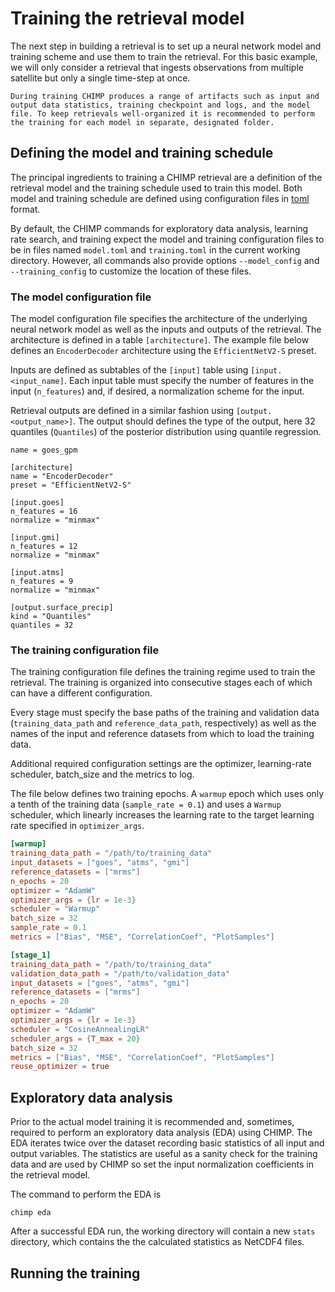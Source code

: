 # Training the retrieval model

The next step in building a retrieval is to set up a neural network model
and training scheme and use them to train the retrieval. For this basic
example, we will only consider a retrieval that ingests observations from
multiple satellite but only a single time-step at once.

```{tip}
During training CHIMP produces a range of artifacts such as input and output data statistics, training checkpoint and logs, and the model file. To keep retrievals well-organized it is recommended to perform the training for each model in separate, designated folder.
```

## Defining the model and training schedule

The principal ingredients to training a CHIMP retrieval are a definition of the retrieval model and the training schedule used to train this model. Both model and training schedule are defined using configuration files in [toml](https://toml.io/en/)
format.

By default, the CHIMP commands for exploratory data analysis, learning rate search, and training expect the model and training configuration files to be in files named ``model.toml`` and ``training.toml`` in the current working directory. However, all commands also provide options ``--model_config`` and ``--training_config`` to customize the location of these files.

### The model configuration file

The model configuration file specifies the architecture of the underlying neural network model as well as the inputs and outputs of the retrieval. The architecture
is defined in a table ``[architecture]``. The example file below defines an ``EncoderDecoder`` architecture using the ``EfficientNetV2-S`` preset.

Inputs are defined as subtables of the ``[input]`` table using
``[input.<input_name]``. Each input table must specify the number of features in
the input (``n_features``) and, if desired, a normalization scheme for the
input.

Retrieval outputs are defined in a similar fashion using ``[output.<output_name>]``.
The output should defines the type of the output, here 32 quantiles (``Quantiles``) of the posterior distribution using quantile regression.

```
name = goes_gpm

[architecture]
name = "EncoderDecoder"
preset = "EfficientNetV2-S"

[input.goes]
n_features = 16
normalize = "minmax"

[input.gmi]
n_features = 12
normalize = "minmax"

[input.atms]
n_features = 9
normalize = "minmax"

[output.surface_precip]
kind = "Quantiles"
quantiles = 32
```

### The training configuration file

The training configuration file defines the training regime used to train the
retrieval. The training is organized into consecutive stages each of which can
have a  different configuration.

Every stage must specify the base paths of the training and validation data
(``training_data_path`` and ``reference_data_path``, respectively) as well as
the names of the input and reference datasets from which to load the training
data.

Additional required configuration settings are the optimizer, learning-rate scheduler,
batch_size and the metrics to log.

The file below defines two training epochs. A ``warmup`` epoch which uses only a tenth of the training data (``sample_rate = 0.1``) and uses a ``Warmup`` scheduler, which linearly increases the learning rate to the target learning rate specified in ``optimizer_args``.

```toml
[warmup]
training_data_path = "/path/to/training_data"
input_datasets = ["goes", "atms", "gmi"]
reference_datasets = ["mrms"]
n_epochs = 20
optimizer = "AdamW"
optimizer_args = {lr = 1e-3}
scheduler = "Warmup"
batch_size = 32
sample_rate = 0.1
metrics = ["Bias", "MSE", "CorrelationCoef", "PlotSamples"]

[stage_1]
training_data_path = "/path/to/training_data"
validation_data_path = "/path/to/validation_data"
input_datasets = ["goes", "atms", "gmi"]
reference_datasets = ["mrms"]
n_epochs = 20
optimizer = "AdamW"
optimizer_args = {lr = 1e-3}
scheduler = "CosineAnnealingLR"
scheduler_args = {T_max = 20}
batch_size = 32
metrics = ["Bias", "MSE", "CorrelationCoef", "PlotSamples"]
reuse_optimizer = true
```

## Exploratory data analysis

Prior to the actual model training it is recommended and, sometimes, required to perform an exploratory data analysis (EDA) using CHIMP. The EDA iterates twice over the dataset recording basic statistics of all input and output variables. The statistics are useful as a sanity check for the training data and are used by CHIMP so set the input normalization coefficients in the retrieval model.

The command to perform the EDA is

```
chimp eda
```

After a successful EDA run, the working directory will contain a new ``stats`` directory, which contains the the calculated statistics as NetCDF4 files.

## Running the training
